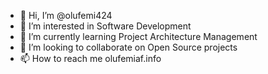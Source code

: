 - 👋 Hi, I’m @olufemi424
- 👀 I’m interested in Software Development
- 🌱 I’m currently learning Project Architecture Management
- 💞️ I’m looking to collaborate on Open Source projects
- 📫 How to reach me olufemiaf.info

<!---
olufemi424/olufemi424 is a ✨ special ✨ repository because its `README.md` (this file) appears on your GitHub profile.
You can click the Preview link to take a look at your changes.
--->
